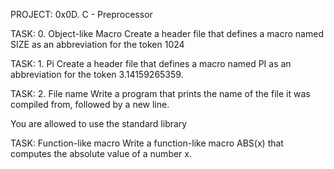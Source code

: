 PROJECT: 0x0D. C - Preprocessor

TASK: 0. Object-like Macro
Create a header file that defines a macro named SIZE as an abbreviation for the token 1024

TASK: 1. Pi
Create a header file that defines a macro named PI as an abbreviation for the token 3.14159265359.

TASK: 2. File name
Write a program that prints the name of the file it was compiled from, followed by a new line.

You are allowed to use the standard library

TASK: Function-like macro
Write a function-like macro ABS(x) that computes the absolute value of a number x.
